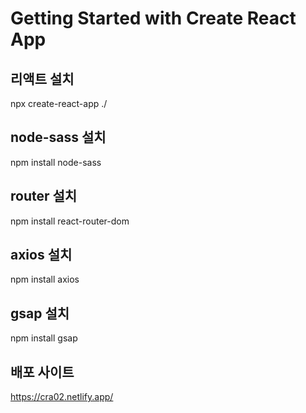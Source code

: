 # Getting Started with Create React App

## 리액트 설치
npx create-react-app ./

## node-sass 설치
npm install node-sass

## router 설치
npm install react-router-dom

## axios 설치
npm install axios

## gsap 설치
npm install gsap

## 배포 사이트
https://cra02.netlify.app/   
